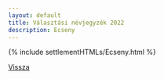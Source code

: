 ```yaml
---
layout: default
title: Választási névjegyzék 2022
description: Ecseny
---
```


{% include settlementHTMLs/Ecseny.html %}

[Vissza](./)